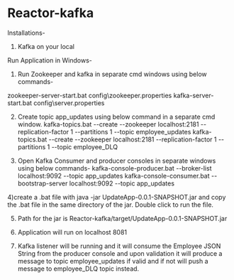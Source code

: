 # Reactor-kafka

Installations-
1) Kafka on your local

Run Application in Windows-
1) Run Zookeeper and kafka in separate cmd windows using below commands-

zookeeper-server-start.bat config\zookeeper.properties
kafka-server-start.bat config\server.properties

2) Create topic app_updates using below command in a separate cmd window.
kafka-topics.bat --create --zookeeper localhost:2181 --replication-factor 1 --partitions 1 --topic employee_updates
kafka-topics.bat --create --zookeeper localhost:2181 --replication-factor 1 --partitions 1 --topic employee_DLQ

3) Open Kafka Consumer and producer consoles in separate windows using below commands-
kafka-console-producer.bat --broker-list localhost:9092 --topic app_updates
kafka-console-consumer.bat --bootstrap-server localhost:9092 --topic app_updates

4)create a .bat file with java -jar UpdateApp-0.0.1-SNAPSHOT.jar and copy the .bat file in the same directory of the jar.
Double click to run the file.

5) Path for the jar is Reactor-kafka/target/UpdateApp-0.0.1-SNAPSHOT.jar

6) Application will run on localhost 8081

7) Kafka listener will be running and it will consume the Employee JSON String from the producer console and upon validation it will produce a message to topic employee_updates if valid and if not will push a message to employee_DLQ topic instead.
